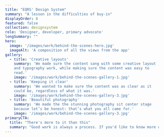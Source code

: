 ```yaml
---
title: "EQRS' Design System"
summary: "A lesson in the difficulties of buy-in"
displayOrder: 8
featured: false
collection: designsystem
role: 'Designer, developer, primary advocate'
longSummary: ""
hero:
  image: '/images/work/behind-the-scenes-hero.jpg'
  imageAlt: 'A composition of all the views from the app'
gallery:
  - title: 'Creative layouts'
    summary: 'We made sure the content sang with some creative layout
    and typography work, while making sure the content was easy to
    read.'
    image: '/images/work/behind-the-scenes-gallery-1.jpg'
  - title: 'Keeping it clear'
    summary: 'We wanted to make sure the content was as clear as it
    could be, regardless of what it was.'
    image: '/images/work/behind-the-scenes-gallery-3.jpg'
  - title: 'Beautiful photography'
    summary: 'We made the the stunning photography sit center stage
    because let’s be honest: that’s what you all came for.'
    image: '/images/work/behind-the-scenes-gallery-3.jpg'
primaryCTA:
  title: "There's more to it than this"
  summary: "Good work is always a process. If you'd like to know more details about mine, please get in touch!"
---
```

